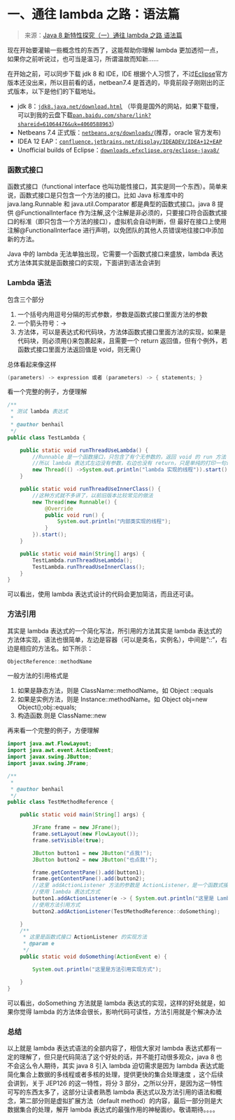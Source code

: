 # 一、通往 lambda 之路：语法篇

> 来源：[Java 8 新特性探究（一）通往 lambda 之路 语法篇](http://my.oschina.net/benhaile/blog/175012)

现在开始要灌输一些概念性的东西了，这能帮助你理解 lambda 更加透彻一点，如果你之前听说过，也可当是温习，所谓温故而知新……

在开始之前，可以同步下载 jdk 8 和 IDE，IDE 根据个人习惯了，不过[Eclipse](http://res.importnew.com/eclipse "Eclipse ImportNew 主页")官方版本还没出来，所以目前看的话，netbean7.4 是首选的，毕竟前段子刚刚出的正式版本，以下是他们的下载地址。

*   jdk 8：[`jdk8.java.net/download.html`](https://jdk8.java.net/download.html) （毕竟是国外的网站，如果下载慢，可以到我的云盘下载[`pan.baidu.com/share/link?shareid=61064476&uk=4060588963`](http://pan.baidu.com/share/link?shareid=61064476&uk=4060588963)）
*   Netbeans 7.4 正式版：[`netbeans.org/downloads/`](https://netbeans.org/downloads/)(推荐，oracle 官方发布)
*   IDEA 12 EAP：[`confluence.jetbrains.net/display/IDEADEV/IDEA+12+EAP`](http://confluence.jetbrains.net/display/IDEADEV/IDEA+12+EAP)
*   Unofficial builds of Eclipse：[`downloads.efxclipse.org/eclipse-java8/`](http://my.oschina.net/benhaile/admin/:http:/downloads.efxclipse.org/eclipse-java8)

### **函数式接口**

函数式接口（functional interface 也叫功能性接口，其实是同一个东西）。简单来说，函数式接口是只包含一个方法的接口。比如 Java 标准库中的 java.lang.Runnable 和 java.util.Comparator 都是典型的函数式接口。java 8 提供 @FunctionalInterface 作为注解,这个注解是非必须的，只要接口符合函数式接口的标准（即只包含一个方法的接口），虚拟机会自动判断，但 最好在接口上使用注解@FunctionalInterface 进行声明，以免团队的其他人员错误地往接口中添加新的方法。

Java 中的 lambda 无法单独出现，它需要一个函数式接口来盛放，lambda 表达式方法体其实就是函数接口的实现，下面讲到语法会讲到

### **Lambda 语法**

包含三个部分

1.  一个括号内用逗号分隔的形式参数，参数是函数式接口里面方法的参数
2.  一个箭头符号：->
3.  方法体，可以是表达式和代码块，方法体函数式接口里面方法的实现，如果是代码块，则必须用{}来包裹起来，且需要一个 return 返回值，但有个例外，若函数式接口里面方法返回值是 void，则无需{}

总体看起来像这样

```java
(parameters) -> expression 或者 (parameters) -> { statements; } 
```

看一个完整的例子，方便理解

```java
/**
 * 测试 lambda 表达式
 *
 * @author benhail
 */
public class TestLambda {

    public static void runThreadUseLambda() {
        //Runnable 是一个函数接口，只包含了有个无参数的，返回 void 的 run 方法；
        //所以 lambda 表达式左边没有参数，右边也没有 return，只是单纯的打印一句话
        new Thread(() ->System.out.println("lambda 实现的线程")).start(); 
    }

    public static void runThreadUseInnerClass() {
        //这种方式就不多讲了，以前旧版本比较常见的做法
        new Thread(new Runnable() {
            @Override
            public void run() {
                System.out.println("内部类实现的线程");
            }
        }).start();
    }

    public static void main(String[] args) {
        TestLambda.runThreadUseLambda();
        TestLambda.runThreadUseInnerClass();
    }
} 
```

可以看出，使用 lambda 表达式设计的代码会更加简洁，而且还可读。

### **方法引用**

其实是 lambda 表达式的一个简化写法，所引用的方法其实是 lambda 表达式的方法体实现，语法也很简单，左边是容器（可以是类名，实例名），中间是”::”，右边是相应的方法名。如下所示：

```java
ObjectReference::methodName 
```

一般方法的引用格式是

1.  如果是静态方法，则是 ClassName::methodName。如 Object ::equals
2.  如果是实例方法，则是 Instance::methodName。如 Object obj=new Object();obj::equals;
3.  构造函数.则是 ClassName::new

再来看一个完整的例子，方便理解

```java
import java.awt.FlowLayout;
import java.awt.event.ActionEvent;
import javax.swing.JButton;
import javax.swing.JFrame;

/**
 *
 * @author benhail
 */
public class TestMethodReference {

    public static void main(String[] args) {

        JFrame frame = new JFrame();
        frame.setLayout(new FlowLayout());
        frame.setVisible(true);

        JButton button1 = new JButton("点我!");
        JButton button2 = new JButton("也点我!");

        frame.getContentPane().add(button1);
        frame.getContentPane().add(button2);
        //这里 addActionListener 方法的参数是 ActionListener，是一个函数式接口
        //使用 lambda 表达式方式
        button1.addActionListener(e -> { System.out.println("这里是 Lambda 实现方式"); });
        //使用方法引用方式
        button2.addActionListener(TestMethodReference::doSomething);

    }
    /**
     * 这里是函数式接口 ActionListener 的实现方法
     * @param e 
     */
    public static void doSomething(ActionEvent e) {

        System.out.println("这里是方法引用实现方式");

    }
} 
```

可以看出，doSomething 方法就是 lambda 表达式的实现，这样的好处就是，如果你觉得 lambda 的方法体会很长，影响代码可读性，方法引用就是个解决办法

### **总结**

以上就是 lambda 表达式语法的全部内容了，相信大家对 lambda 表达式都有一定的理解了，但只是代码简洁了这个好处的话，并不能打动很多观众，java 8 也不会这么令人期待，其实 java 8 引入 lambda 迫切需求是因为 lambda 表达式能简化集合上数据的多线程或者多核的处理，提供更快的集合处理速度 ，这个后续会讲到，关于 JEP126 的这一特性，将分 3 部分，之所以分开，是因为这一特性可写的东西太多了，这部分让读者熟悉 lambda 表达式以及方法引用的语法和概念，第二部分则是虚拟扩展方法（default method）的内容，最后一部分则是大数据集合的处理，解开 lambda 表达式的最强作用的神秘面纱。敬请期待。。。。